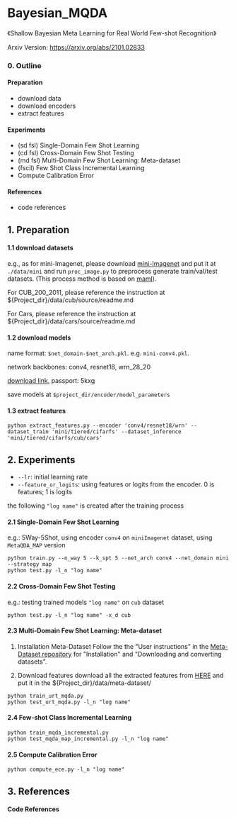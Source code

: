 # Bayesian_MQDA
《Shallow Bayesian Meta Learning for Real World Few-shot Recognition》

Arxiv Version: https://arxiv.org/abs/2101.02833

### 0. Outline
#### Preparation
  - download data
  - download encoders
  - extract features
#### Experiments
  - (sd fsl) Single-Domain Few Shot Learning
  - (cd fsl) Cross-Domain Few Shot Testing
  - (md fsl) Multi-Domain Few Shot Learning: Meta-dataset
  - (fscil) Few Shot Class Incremental Learning
  - Compute Calibration Error
#### References
  - code references

## 1. Preparation
#### 1.1 download datasets
e.g., as for mini-Imagenet, please download [mini-Imagenet](https://drive.google.com/open?id=0B3Irx3uQNoBMQ1FlNXJsZUdYWEE) and put it at ```./data/mini``` and run ```proc_image.py``` to preprocess generate train/val/test datasets. (This process method is based on [maml](https://github.com/cbfinn/maml)).

For CUB_200_2011, please reference the instruction at ${Project_dir}/data/cub/source/readme.md

For Cars, please reference the instruction at ${Project_dir}/data/cars/source/readme.md

#### 1.2 download models
name format: ```$net_domain-$net_arch.pkl```. e.g. ```mini-conv4.pkl```.

network backbones: conv4, resnet18, wrn_28_20

[download link.](https://pan.baidu.com/s/1Jcoyo-xk70axNr4ETZ0s1A) passport: 5kxg

save models at ```$project_dir/encoder/model_parameters```

#### 1.3 extract features

```
python extract_features.py --encoder 'conv4/resnet18/wrn' --dataset_train 'mini/tiered/cifarfs' --dataset_inference 'mini/tiered/cifarfs/cub/cars'
```


## 2. Experiments
* ``` --lr ```: initial learning rate
* ``` --feature_or_logits ```: using features or logits from the encoder. 0 is features; 1 is logits

the following ``` "log name" ``` is created after the training process
#### 2.1 Single-Domain Few Shot Learning
e.g.: 5Way-5Shot, using encoder ```conv4``` on ```miniImagenet``` dataset, using ```MetaQDA_MAP``` version

```
python train.py --n_way 5 --k_spt 5 --net_arch conv4 --net_domain mini --strategy map
python test.py -l_n "log name"
```

#### 2.2 Cross-Domain Few Shot Testing
e.g.: testing trained models ``` "log name" ``` on ```cub``` dataset
```
python test.py -l_n "log name" -x_d cub
```
#### 2.3 Multi-Domain Few Shot Learning: Meta-dataset
1. Installation Meta-Dataset
Follow the the "User instructions" in the [Meta-Dataset repository](https://github.com/google-research/meta-dataset#user-instructions) for "Installation" and "Downloading and converting datasets".

2. Download features
download all the extracted features from [HERE](https://drive.google.com/drive/folders/1Z3gsa4TSSiH2wTZj1Jp5bD7UEKPOVzx5?usp=sharing) and put it in the ${Project_dir}/data/meta-dataset/

```
python train_urt_mqda.py
python test_urt_mqda.py -l_n "log name"
```
#### 2.4 Few-shot Class Incremental Learning
```
python train_mqda_incremental.py
python test_mqda_map_incremental.py -l_n "log name"
```
#### 2.5 Compute Calibration Error
```
python compute_ece.py -l_n "log name"
```

## 3. References
#### Code References

